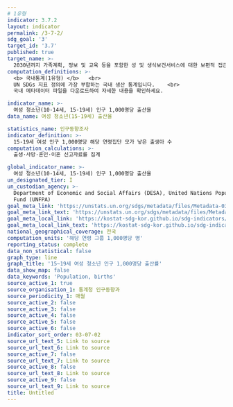 ```yaml
---
# 1유형 
indicator: 3.7.2
layout: indicator
permalink: /3-7-2/
sdg_goal: '3'
target_id: '3.7'
published: true
target_name: >-
  2030년까지 가족계획, 정보 및 교육 등을 포함한 성 및 생식보건서비스에 대한 보편적 접근을 보장하고 생식보건을 국가전략과 프로그램에 통합
computation_definitions: >-
  <b> 국내통계(1유형) </b>   <br>
  UN SDGs 지표 정의에 가장 부합하는 국내 생산 통계입니다.    <br>
  국내 메타데이터 파일을 다운로드하여 자세한 내용을 확인하세요.

indicator_name: >-
  여성 청소년(10-14세, 15-19세) 인구 1,000명당 출산율
data_name: 여성 청소년(15-19세) 출산율

statistics_name: 인구동향조사
indicator_definition: >-
  15-19세 여성 인구 1,000명당 해당 연령집단 모가 낳은 출생아 수
computation_calculations: >-
  출생·사망·혼인·이혼 신고자료를 집계

global_indicator_name: >-
  여성 청소년(10-14세, 15-19세) 인구 1,000명당 출산율
un_designated_tier: I
un_custodian_agency: >-
  Department of Economic and Social Affairs (DESA), United Nations Population
  Fund (UNFPA)
goal_meta_link: 'https://unstats.un.org/sdgs/metadata/files/Metadata-03-07-02.pdf'
goal_meta_link_text: 'https://unstats.un.org/sdgs/metadata/files/Metadata-03-07-02.pdf'
goal_meta_local_link: 'https://kostat-sdg-kor.github.io/sdg-indicators/public/data/Metadata-03-07-02_KOR.pdf'
goal_meta_local_link_text: 'https://kostat-sdg-kor.github.io/sdg-indicators/public/data/Metadata-03-07-02_KOR.pdf'
national_geographical_coverage: 전국
computation_units: '해당 연령 그룹 1,000명당 명'
reporting_status: complete
data_non_statistical: false
graph_type: line
graph_title: '15~19세 여성 청소년 인구 1,000명당 출산률'
data_show_map: false
data_keywords: 'Population, births'
source_active_1: true
source_organisation_1: 통계청 인구동향과
source_periodicity_1: 매월
source_active_2: false
source_active_3: false
source_active_4: false
source_active_5: false
source_active_6: false
indicator_sort_order: 03-07-02
source_url_text_5: Link to source
source_url_text_6: Link to source
source_active_7: false
source_url_text_7: Link to source
source_active_8: false
source_url_text_8: Link to source
source_active_9: false
source_url_text_9: Link to source
title: Untitled
---
```

